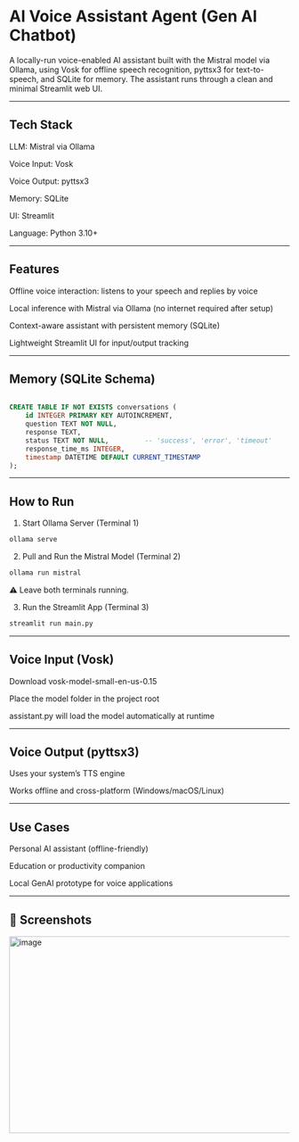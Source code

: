 # AI Voice Assistant Agent (Gen AI Chatbot)

A locally-run voice-enabled AI assistant built with the Mistral model via Ollama, using Vosk for offline speech recognition, pyttsx3 for text-to-speech, and SQLite for memory. The assistant runs through a clean and minimal Streamlit web UI.

---

##  Tech Stack

 LLM: Mistral via Ollama

 Voice Input: Vosk

 Voice Output: pyttsx3

 Memory: SQLite

 UI: Streamlit

 Language: Python 3.10+

---

## Features

 Offline voice interaction: listens to your speech and replies by voice

 Local inference with Mistral via Ollama (no internet required after setup)

 Context-aware assistant with persistent memory (SQLite)

 Lightweight Streamlit UI for input/output tracking

---

##  Memory (SQLite Schema)

```sql

CREATE TABLE IF NOT EXISTS conversations (
    id INTEGER PRIMARY KEY AUTOINCREMENT,
    question TEXT NOT NULL,
    response TEXT,
    status TEXT NOT NULL,         -- 'success', 'error', 'timeout'
    response_time_ms INTEGER,
    timestamp DATETIME DEFAULT CURRENT_TIMESTAMP
);
```

---

##  How to Run

1. Start Ollama Server (Terminal 1)
   
```bash
ollama serve
```

2. Pull and Run the Mistral Model (Terminal 2)
```bash
ollama run mistral
```
⚠️ Leave both terminals running.

3. Run the Streamlit App (Terminal 3)
```bash
streamlit run main.py
```

---


##  Voice Input (Vosk)

Download vosk-model-small-en-us-0.15

Place the model folder in the project root

assistant.py will load the model automatically at runtime

---

##  Voice Output (pyttsx3)

Uses your system’s TTS engine

Works offline and cross-platform (Windows/macOS/Linux)

---

##  Use Cases
Personal AI assistant (offline-friendly)

Education or productivity companion

Local GenAI prototype for voice applications

---

## 📸 Screenshots

<img width="1901" height="353" alt="image" src="https://github.com/user-attachments/assets/5aaaa0ad-9f8d-4ae2-b91a-7aba9d0cbeb0" />

